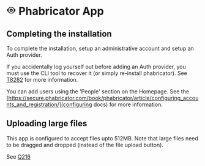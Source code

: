 # <img src="../img/phabricator-logo.png" width="25px"> Phabricator App

## Completing the installation

To complete the installation, setup an administrative account and setup
an Auth provider.

If you accidentally log yourself out before adding an Auth provider, you
must use the CLI tool to recover it (or simply re-install phabricator).
See [T8282](https://secure.phabricator.com/T8282) for more information.

You can add users using the 'People' section on the Homepage. See the
[https://secure.phabricator.com/book/phabricator/article/configuring_accounts_and_registration/](configuring docs)
for more information.

## Uploading large files

This app is configured to accept files upto 512MB. Note that large files need to be
dragged and dropped (instead of the file upload button).

See [Q216](https://secure.phabricator.com/Q216)

